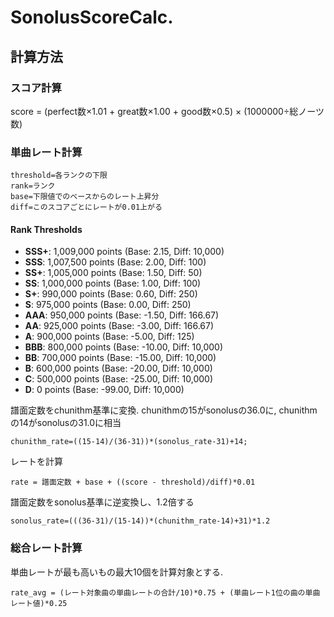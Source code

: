 # SonolusScoreCalc.
## 計算方法
### スコア計算
score = (perfect数×1.01 + great数×1.00 + good数×0.5) × (1000000÷総ノーツ数)

### 単曲レート計算
```
threshold=各ランクの下限
rank=ランク
base=下限値でのベースからのレート上昇分
diff=このスコアごとにレートが0.01上がる
```
#### Rank Thresholds

- **SSS+**: 1,009,000 points (Base: 2.15, Diff: 10,000)
- **SSS**: 1,007,500 points (Base: 2.00, Diff: 100)
- **SS+**: 1,005,000 points (Base: 1.50, Diff: 50)
- **SS**: 1,000,000 points (Base: 1.00, Diff: 100)
- **S+**: 990,000 points (Base: 0.60, Diff: 250)
- **S**: 975,000 points (Base: 0.00, Diff: 250)
- **AAA**: 950,000 points (Base: -1.50, Diff: 166.67)
- **AA**: 925,000 points (Base: -3.00, Diff: 166.67)
- **A**: 900,000 points (Base: -5.00, Diff: 125)
- **BBB**: 800,000 points (Base: -10.00, Diff: 10,000)
- **BB**: 700,000 points (Base: -15.00, Diff: 10,000)
- **B**: 600,000 points (Base: -20.00, Diff: 10,000)
- **C**: 500,000 points (Base: -25.00, Diff: 10,000)
- **D**: 0 points (Base: -99.00, Diff: 10,000)


譜面定数をchunithm基準に変換. chunithmの15がsonolusの36.0に, chunithmの14がsonolusの31.0に相当
```
chunithm_rate=((15-14)/(36-31))*(sonolus_rate-31)+14;
```

レートを計算
```
rate = 譜面定数 + base + ((score - threshold)/diff)*0.01
```

譜面定数をsonolus基準に逆変換し、1.2倍する
```
sonolus_rate=(((36-31)/(15-14))*(chunithm_rate-14)+31)*1.2
```

### 総合レート計算
単曲レートが最も高いもの最大10個を計算対象とする.
```
rate_avg = (レート対象曲の単曲レートの合計/10)*0.75 + (単曲レート1位の曲の単曲レート値)*0.25
```
